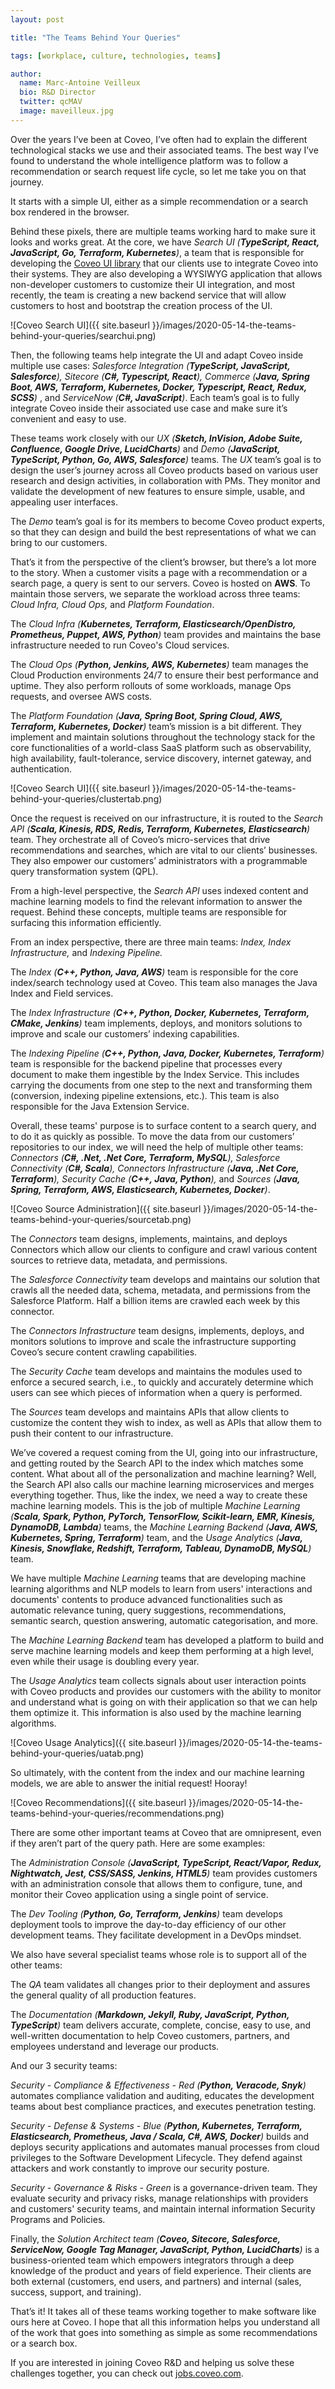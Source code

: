 ```yaml
---
layout: post

title: "The Teams Behind Your Queries"

tags: [workplace, culture, technologies, teams]

author:
  name: Marc-Antoine Veilleux
  bio: R&D Director
  twitter: qcMAV
  image: maveilleux.jpg
---
```


Over the years I’ve been at Coveo, I’ve often had to explain the different technological stacks we use and their associated teams. The best way I’ve found to understand the whole intelligence platform was to follow a recommendation or search request life cycle, so let me take you on that journey.

<!-- more -->

It starts with a simple UI, either as a simple recommendation or a search box rendered in the browser.

Behind these pixels, there are multiple teams working hard to make sure it looks and works great. At the core, we have _Search UI (**TypeScript, React, JavaScript, Go, Terraform, Kubernetes**)_, a team that is responsible for developing the [Coveo UI library](https://github.com/coveo/search-ui) that our clients use to integrate Coveo into their systems. They are also developing a WYSIWYG application that allows non-developer customers to customize their UI integration, and most recently, the team is creating a new backend service that will allow customers to host and bootstrap the creation process of the UI.

![Coveo Search UI]({{ site.baseurl }}/images/2020-05-14-the-teams-behind-your-queries/searchui.png)

Then, the following teams help integrate the UI and adapt Coveo inside multiple use cases: _Salesforce Integration (**TypeScript, JavaScript, Salesforce**), Sitecore (**C#, Typescript, React**), Commerce (**Java, Spring Boot, AWS, Terraform, Kubernetes, Docker, Typescript, React, Redux, SCSS**)_ , and _ServiceNow (**C#, JavaScript**)_. Each team’s goal is to fully integrate Coveo inside their associated use case and make sure it’s convenient and easy to use.

These teams work closely with our _UX (**Sketch, InVision, Adobe Suite, Confluence, Google Drive, LucidCharts**)_ and _Demo (**JavaScript, TypeScript, Python, Go, AWS, Salesforce**)_ teams. The _UX_ team’s goal is to design the user’s journey across all Coveo products based on various user research and design activities, in collaboration with PMs. They monitor and validate the development of new features to ensure simple, usable, and appealing user interfaces. 

The _Demo_ team’s goal is for its members to become Coveo product experts, so that they can design and build the best representations of what we can bring to our customers.

That’s it from the perspective of the client’s browser, but there’s a lot more to the story. When a customer visits a page with a recommendation or a search page, a query is sent to our servers. Coveo is hosted on **AWS**. To maintain those servers, we separate the workload across three teams: _Cloud Infra, Cloud Ops,_ and _Platform Foundation_. 

The _Cloud Infra (**Kubernetes, Terraform, Elasticsearch/OpenDistro, Prometheus, Puppet, AWS, Python**)_ team provides and maintains the base infrastructure needed to run Coveo's Cloud services. 

The _Cloud Ops (**Python, Jenkins, AWS, Kubernetes**)_ team manages the Cloud Production environments 24/7 to ensure their best performance and uptime. They also perform rollouts of some workloads, manage Ops requests, and oversee AWS costs. 

The _Platform Foundation (**Java, Spring Boot, Spring Cloud, AWS, Terraform, Kubernetes, Docker**)_ team’s mission is a bit different. They implement and maintain solutions throughout the technology stack for the core functionalities of a world-class SaaS platform such as observability, high availability, fault-tolerance, service discovery, internet gateway, and authentication.

![Coveo Search UI]({{ site.baseurl }}/images/2020-05-14-the-teams-behind-your-queries/clustertab.png)

Once the request is received on our infrastructure, it is routed to the _Search API (**Scala, Kinesis, RDS, Redis, Terraform, Kubernetes, Elasticsearch**)_ team. They orchestrate all of Coveo’s micro-services that drive recommendations and searches, which are vital to our clients’ businesses. They also empower our customers’ administrators with a programmable query transformation system (QPL).

From a high-level perspective, the _Search API_ uses indexed content and machine learning models to find the relevant information to answer the request. Behind these concepts, multiple teams are responsible for surfacing this information efficiently.

From an index perspective, there are three main teams: _Index, Index Infrastructure,_ and _Indexing Pipeline._

The _Index (**C++, Python, Java, AWS**)_ team is responsible for the core index/search technology used at Coveo. This team also manages the Java Index and Field services.

The _Index Infrastructure (**C++, Python, Docker, Kubernetes, Terraform, CMake, Jenkins**)_ team implements, deploys, and monitors solutions to improve and scale our customers’ indexing capabilities.

The _Indexing Pipeline (**C++, Python, Java, Docker, Kubernetes, Terraform**)_ team is responsible for the backend pipeline that processes every document to make them ingestible by the Index Service. This includes carrying the documents from one step to the next and transforming them (conversion, indexing pipeline extensions, etc.). This team is also responsible for the Java Extension Service.

Overall, these teams' purpose is to surface content to a search query, and to do it as quickly as possible. To move the data from our customers’ repositories to our index, we will need the help of multiple other teams: _Connectors (**C#, .Net, .Net Core, Terraform, MySQL**), Salesforce Connectivity (**C#, Scala**), Connectors Infrastructure (**Java, .Net Core, Terraform**), Security Cache (**C++, Java, Python**),_ and _Sources (**Java, Spring, Terraform, AWS, Elasticsearch, Kubernetes, Docker**)_.

![Coveo Source Administration]({{ site.baseurl }}/images/2020-05-14-the-teams-behind-your-queries/sourcetab.png)

The _Connectors_ team designs, implements, maintains, and deploys Connectors which allow our clients to configure and crawl various content sources to retrieve data, metadata, and permissions.

The _Salesforce Connectivity_ team develops and maintains our solution that crawls all the needed data, schema, metadata, and permissions from the Salesforce Platform. Half a billion items are crawled each week by this connector.

The _Connectors Infrastructure_ team designs, implements, deploys, and monitors solutions to improve and scale the infrastructure supporting Coveo’s secure content crawling capabilities.

The _Security Cache_ team develops and maintains the modules used to enforce a secured search, i.e., to quickly and accurately determine which users can see which pieces of information when a query is performed.

The _Sources_ team develops and maintains APIs that allow clients to customize the content they wish to index, as well as APIs that allow them to push their content to our infrastructure.

We’ve covered a request coming from the UI, going into our infrastructure, and getting routed by the Search API to the index which matches some content. What about all of the personalization and machine learning? Well, the Search API also calls our machine learning microservices and merges everything together. Thus, like the index, we need a way to create these machine learning models. This is the job of multiple _Machine Learning (**Scala, Spark, Python, PyTorch, TensorFlow, Scikit-learn, EMR, Kinesis, DynamoDB, Lambda**)_ teams, the _Machine Learning Backend (**Java, AWS, Kubernetes, Spring, Terraform**)_ team, and the _Usage Analytics (**Java, Kinesis, Snowflake, Redshift, Terraform, Tableau, DynamoDB, MySQL**)_ team.

We have multiple _Machine Learning_ teams that are developing machine learning algorithms and NLP models to learn from users' interactions and documents' contents to produce advanced functionalities such as automatic relevance tuning, query suggestions, recommendations, semantic search, question answering, automatic categorisation, and more.

The _Machine Learning Backend_ team has developed a platform to build and serve machine learning models and keep them performing at a high level, even while their usage is doubling every year.

The _Usage Analytics_ team collects signals about user interaction points with Coveo products and provides our customers with the ability to monitor and understand what is going on with their application so that we can help them optimize it. This information is also used by the machine learning algorithms.

![Coveo Usage Analytics]({{ site.baseurl }}/images/2020-05-14-the-teams-behind-your-queries/uatab.png)

So ultimately, with the content from the index and our machine learning models, we are able to answer the initial request! Hooray!

![Coveo Recommendations]({{ site.baseurl }}/images/2020-05-14-the-teams-behind-your-queries/recommendations.png)

There are some other important teams at Coveo that are omnipresent, even if they aren’t part of the query path. Here are some examples: 

The _Administration Console (**JavaScript, TypeScript, React/Vapor, Redux, Nightwatch, Jest, CSS/SASS, Jenkins, HTML5**)_ team provides customers with an administration console that allows them to configure, tune, and monitor their Coveo application using a single point of service.

The _Dev Tooling (**Python, Go, Terraform, Jenkins**)_ team develops deployment tools to improve the day-to-day efficiency of our other development teams. They facilitate development in a DevOps mindset.

We also have several specialist teams whose role is to support all of the other teams:

The _QA_ team validates all changes prior to their deployment and assures the general quality of all production features.

The _Documentation (**Markdown, Jekyll, Ruby, JavaScript, Python, TypeScript**)_ team delivers accurate, complete, concise, easy to use, and well-written documentation to help Coveo customers, partners, and employees understand and leverage our products.

And our 3 security teams: 

_Security - Compliance & Effectiveness - Red (**Python, Veracode, Snyk**)_ automates compliance validation and auditing, educates the development teams about best compliance practices, and executes penetration testing.

_Security - Defense & Systems - Blue (**Python, Kubernetes, Terraform, Elasticsearch, Prometheus, Java / Scala, C#, AWS, Docker**)_ builds and deploys security applications and automates manual processes from cloud privileges to the Software Development Lifecycle. They defend against attackers and work constantly to improve our security posture.

_Security - Governance & Risks - Green_ is a governance-driven team. They evaluate security and privacy risks, manage relationships with providers and customers' security teams, and maintain internal information Security Programs and Policies.

Finally, the _Solution Architect team (**Coveo, Sitecore, Salesforce, ServiceNow, Google Tag Manager, JavaScript, Python, LucidCharts**)_ is a business-oriented team which empowers integrators through a deep knowledge of the product and years of field experience. Their clients are both external (customers, end users, and partners) and internal (sales, success, support, and training).

That’s it! It takes all of these teams working together to make software like ours here at Coveo. I hope that all this information  helps you understand all of the work that goes into something as simple as some recommendations or a search box. 

If you are interested in joining Coveo R&D and helping us solve these challenges together, you can check out [jobs.coveo.com](http://jobs.coveo.com/).



